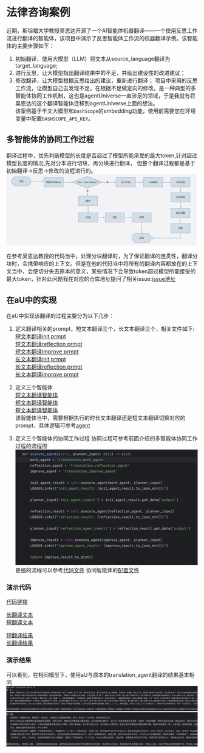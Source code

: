 # 法律咨询案例
近期，斯坦福大学教授吴恩达开源了一个AI智能体机器翻译——一个使用反思工作流进行翻译的智能体，该项目中演示了反思智能体工作流的机器翻译示例。该智能体的主要步骤如下：
1. 初始翻译，使用大模型（LLM）将文本从source_language翻译为target_language;
2. 进行反思，让大模型指出翻译结果中的不足，并给出建设性的改进建议；
3. 修改翻译，让大模型根据反思给出的建议，重新进行翻译；
项目中采用的反思工作流，让模型自己去发现不足，在根据不足做定向的修改，是一种典型的多智能体协同工作机制，这也是agentUniverse一直涉足的领域，于是我就有将吴恩达的这个翻译智能体迁移到agentUniverse上面的想法。  
该案例基于千文大模型和`DashScope`的embedding功能，使用前需要您在环境变量中配置`DASHSCOPE_API_KEY`。

## 多智能体的协同工作过程
翻译过程中，优先判断模型的长度是否超过了模型所能承受的最大token,针对超过模型长度的情况,先对分本进行切块，再分块进行翻译，
但整个翻译过程都是基于初始翻译->反思->修改的流程进行的。
![多智能体协同工作流程](../_picture/translation_flow_graph.png)

在参考吴恩达教授的代码当中，处理分块翻译时，为了保证翻译的连贯性，翻译分块时，会携带响应的上下文。但是在他的代码当中将所有的翻译内容都放在的上下文当中，会使切分失去原本的意义，某些情况下会导致token超过模型所能接受的最大token，针对此问题我在对应的仓库地址提问了相关issue:[issue地址](https://github.com/andrewyng/translation-agent/issues/28)

## 在aU中的实现
在aU中实现该翻译的过程主要分为以下几步：
1. 定义翻译相关的prompt，短文本翻译三个，长文本翻译三个，相关文件如下:  
[短文本翻译init prmpt](../../../sample_standard_app/app/core/prompt/translation/translation_init_en.yaml)  
[短文本翻译reflection prmpt](../../../sample_standard_app/app/core/prompt/translation/translation_reflection_en.yaml)  
[短文本翻译improve prmpt](../../../sample_standard_app/app/core/prompt/translation/translation_improve_en.yaml)  
[长文本翻译init prmpt](../../../sample_standard_app/app/core/prompt/translation/multi_translation_init_en.yaml)  
[长文本翻译reflection prmpt](../../../sample_standard_app/app/core/prompt/translation/multi_translation_improve_en.yaml)  
[长文本翻译improve prmpt](../../../sample_standard_app/app/core/prompt/translation/multi_translation_improve_en.yaml)  

2. 定义三个智能体  
[短文本翻译智能体](../../../sample_standard_app/app/core/agent/translation_agent_case/translation_work_agent.yaml)  
[短文本翻译智能体](../../../sample_standard_app/app/core/agent/translation_agent_case/translation_reflection_agent.yaml)  
[短文本翻译智能体](../../../sample_standard_app/app/core/agent/translation_agent_case/translation_improve_agent.yaml)  
该智能体当中，需要根据执行的时长文本翻译还是短文本翻译切换对应的prompt，具体逻辑可参考[agent](../../../sample_standard_app/app/core/agent/translation_agent_case/translation_agent.py)
3. 定义三个智能体的协同工作过程
协同过程可参考前面介绍的多智能体协同工作过程的流程图    
![协同工作](../_picture/translation_execute_flow.png)  
更细的流程可以参考[代码文件](../../../sample_standard_app/app/core/agent/translation_agent_case/translation_by_token_agent.py)
协同智能体的[配置文件](../../../sample_standard_app/app/core/agent/translation_agent_case/translation_agent.yaml)

### 演示代码
[代码链接](../../../sample_standard_app/app/test/test_translation_agent.py)

[长翻译文本](../../../sample_standard_app/app/test/translation_data/long_text.txt)  
[短翻译文本](../../../sample_standard_app/app/test/translation_data/short_text.txt)  

[短翻译结果](../../../sample_standard_app/app/test/translation_data/short_text_result.txt)  
[长翻译结果](../../../sample_standard_app/app/test/translation_data/long_text_result.txt)  

### 演示结果
可以看到，在相同模型下，使用aU与原本的translation_agent翻译的结果基本相同
![aU执行长文本结果](../_picture/long_translation_au.png)  
![translation执行长文本结果](../_picture/long_translation_wu.png)  